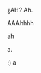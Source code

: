 ¿AH?
Ah.

AAAhhhh

ah


a.



:) a

<!---
casfe/casfe is a ✨ special ✨ repository because its `README.md` (this file) appears on your GitHub profile.
You can click the Preview link to take a look at your changes.
--->
